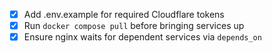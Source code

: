 - [x] Add .env.example for required Cloudflare tokens
- [x] Run `docker compose pull` before bringing services up
- [x] Ensure nginx waits for dependent services via `depends_on`
